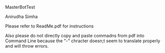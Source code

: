 MasterBotTest

Anirudha Simha

Please refer to ReadMe.pdf for instructions

Also please do not directly copy and paste commadns from pdf into Command Line because the "-" chracter doesn;t seem to translate properly and will throw errors. 
